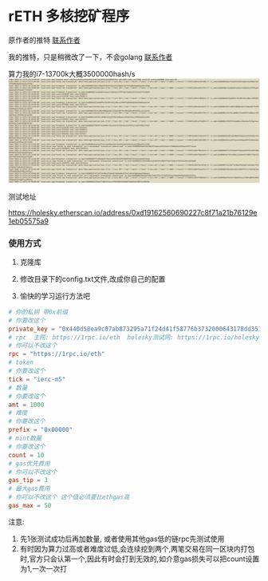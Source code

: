 # rETH 多核挖矿程序

原作者的推特
[联系作者](https://twitter.com/chenmin22998595)

我的推特，只是稍微改了一下，不会golang
[联系作者](https://twitter.com/123xzr)

算力我的i7-13700k大概3500000hash/s
![](./img.png)

测试地址

https://holesky.etherscan.io/address/0xd19162560690227c8f71a21b76129e1eb05575a9


### 使用方式

1. 克隆库

2. 修改目录下的config.txt文件,改成你自己的配置

3. 愉快的学习运行方法吧

```toml
# 你的私钥 带0x前缀
# 你要改这个
private_key = "0x440d58ea9c07ab873295a71f24d41f58776b3732000643178dd351c991b53e48"
# rpc  主网: https://1rpc.io/eth  holesky测试网: https://1rpc.io/holesky
# 你可以不改这个
rpc = "https://1rpc.io/eth"
# token
# 你要改这个
tick = "ierc-m5"
# 数量
# 你要改这个
amt = 1000
# 难度
# 你要改这个
prefix = "0x00000"
# mint数量
# 你要改这个
count = 10
# gas优先费用
# 你可以不改这个
gas_tip = 3
# 最大gas费用
# 你可以不改这个 这个值必须要比ethgas高
gas_max = 50
```

注意: 
1. 先1张测试成功后再加数量, 或者使用其他gas低的链rpc先测试使用
2. 有时因为算力过高或者难度过低,会连续挖到两个,两笔交易在同一区块内打包时,官方只会认第一个,因此有时会打到无效的,如介意gas损失可以把count设置为1,一次一次打
